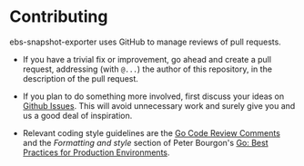 # Contributing

ebs-snapshot-exporter uses GitHub to manage reviews of pull requests.

* If you have a trivial fix or improvement, go ahead and create a pull request,
  addressing (with `@...`) the author of this repository, in the description of the pull request.

* If you plan to do something more involved, first discuss your ideas
  on [Github Issues](https://github.com/mr-karan/ebs-snapshot-exporter/issues).
  This will avoid unnecessary work and surely give you and us a good deal
  of inspiration.

* Relevant coding style guidelines are the [Go Code Review
  Comments](https://code.google.com/p/go-wiki/wiki/CodeReviewComments)
  and the _Formatting and style_ section of Peter Bourgon's [Go: Best
  Practices for Production
  Environments](http://peter.bourgon.org/go-in-production/#formatting-and-style).
